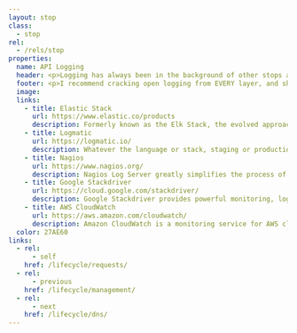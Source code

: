 ```yaml
---
layout: stop
class:
  - stop
rel:
  - /rels/stop  
properties:
  name: API Logging
  header: <p>Logging has always been in the background of other stops along the API lifecycle, most notably the API management layer. However increasingly I am recommending pulling logging out of API management, and making it a first-class citizen, ensuring that the logging of all systems across the API lifecycle are aggregated, and accessible, allowing them to be accessed alongside other resources. Almost every stop in this basics of an API life cycle series will have its own logging layer, providing an opportunity to better understand each stop, but also side by side as part of the bigger picture.</p>There are some clear leaders when it comes to logging, searching, and analyzing large volumes of data generated across API operations. This is one area you should not be reinventing the wheel in, and you need to be leveraging the experience of the open source tooling providers, as well as the cloud providers who have emerged across the landscape. Here is a snapshot of a few providers who will help you make logging a first class citizen in your API life cycle.</p>
  footer: <p>I recommend cracking open logging from EVERY layer, and shipping them into a central system like Elastic for making them accessible. While each stop along the API lifecycle will come with its own logging and analysis solutions, depending on the services and tooling used, logs should also be shipped as part of a central system for analysis at the bigger picture level. Each stop along the API life cycle will have its own tooling and service, which will most likely come with its own logging and analysis services. Use these solutions. However, don't stop there, and consider the benefits from looking at log data side by side, and what the big picture might hold.</p><p>Logging will significantly overlap with the security stop along the API life cycle. The more logging you are doing, and the more accessible these logs are, the more comprehensive your API security will become. You'll find this becomes true at other stops along the API life cycle, and ou will be able to better discovery, testing, define, and deliver in other ways, with a more comprehensive logging strategy. Remember, logging isn't just about providing a logging layer, it is also about having APIs for your logging, providing a programmatic layer to understand how things are working, or not.</p>
  image:
  links:
    - title: Elastic Stack
      url: https://www.elastic.co/products
      description: Formerly known as the Elk Stack, the evolved approach to logging, search, and analysis out of Elastic. I recommend incorporating it into all aspects of operations, and deploying APIs to make them first class citizens.
    - title: Logmatic
      url: https://logmatic.io/
      description: Whatever the language or stack, staging or production, front or back, Logmatic.io centralizes all your logs and metrics right into your browser.  
    - title: Nagios
      url: https://www.nagios.org/
      description: Nagios Log Server greatly simplifies the process of searching your log data. Set up alerts to notify you when potential threats arise, or simply query your log data to quickly audit any system.
    - title: Google Stackdriver
      url: https://cloud.google.com/stackdriver/
      description: Google Stackdriver provides powerful monitoring, logging, and diagnostics.
    - title: AWS CloudWatch
      url: https://aws.amazon.com/cloudwatch/
      description: Amazon CloudWatch is a monitoring service for AWS cloud resources and the applications you run on AWS.                     
  color: 27AE60    
links:
  - rel:
      - self
    href: /lifecycle/requests/
  - rel:
      - previous
    href: /lifecycle/management/   
  - rel:
      - next
    href: /lifecycle/dns/            
---
```

